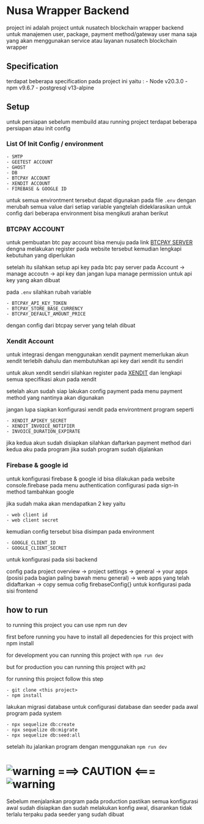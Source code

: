 # Nusa Wrapper Backend
project ini adalah project untuk nusatech blockchain wrapper backend untuk manajemen user, package, payment method/gateway user mana saja yang akan menggunakan service atau layanan nusatech blockchain wrapper

## Specification
terdapat beberapa specification pada project ini yaitu :
    - Node v20.3.0
    - npm v9.6.7
    - postgresql v13-alpine

## Setup
untuk persiapan sebelum membuild atau running project terdapat beberapa persiapan atau init config

### List Of Init Config / environment
    - SMTP
    - GEETEST ACCOUNT
    - GHOST
    - DB
    - BTCPAY ACCOUNT
    - XENDIT ACCOUNT
    - FIREBASE & GOOGLE ID

untuk semua environtment tersebut dapat digunakan pada file ```.env``` dengan merubah semua value dari setiap variable yangtelah dideklarasikan
untuk config dari beberapa environment bisa mengikuti arahan berikut

### BTCPAY ACCOUNT
untuk pembuatan btc pay account bisa menuju pada link [BTCPAY SERVER](https://btcpayserver.org/) dengna melakukan register pada website tersebut kemudian lengkapi kebutuhan yang diperlukan

setelah itu silahkan setup api key pada btc pay server pada Account -> manage accoutn -> api key dan jangan lupa manage permission untuk api key yang akan dibuat

pada ```.env``` silahkan rubah variable 

    - BTCPAY_API_KEY_TOKEN
    - BTCPAY_STORE_BASE_CURRENCY
    - BTCPAY_DEFAULT_AMOUNT_PRICE

dengan config dari btcpay server yang telah dibuat

### Xendit Account
untuk integrasi dengan menggunakan xendit payment memerlukan akun xendit terlebih dahulu dan membutuhkan api key dari xendit itu sendiri

untuk akun xendit sendiri silahkan register pada [XENDIT](https://dashboard.xendit.co/register/1) dan lengkapi semua specifikasi akun pada xendit

setelah akun sudah siap lakukan config payment pada menu payment method yang nantinya akan digunakan

jangan lupa siapkan konfigurasi xendit pada environtment program seperti

    - XENDIT_APIKEY_SECRET
    - XENDIT_INVOICE_NOTIFIER
    - INVOICE_DURATION_EXPIRATE

jika kedua akun sudah disiapkan silahkan daftarkan payment method dari kedua aku pada program jika sudah program sudah dijalankan

### Firebase & google id
untuk konfigurasi firebase & google id bisa dilakukan pada website console.firebase pada menu authentication configurasi pada sign-in method tambahkan google

jika sudah maka akan mendapatkan 2 key yaitu

    - web client id
    - web client secret

kemudian config tersebut bisa disimpan pada environment
    
    - GOOGLE_CLIENT_ID
    - GOOGLE_CLIENT_SECRET

untuk konfigurasi pada sisi backend

config pada project overview -> project settings -> general -> your apps (posisi pada bagian paling bawah menu general) -> web apps yang telah didaftarkan -> copy semua cofig firebaseConfig{} untuk konfigurasi pada sisi frontend


## how to run
to running this project you can use npm run dev

first before running you have to install all depedencies for this project with npm install

for development you can running this project with ```npm run dev```

but for production you can running this project with ```pm2```

for running this project follow this step

    - git clone <this project>
    - npm install

lakukan migrasi database untuk configurasi database dan seeder pada awal program pada system

    - npx sequelize db:create
    - npx sequelize db:migrate
    - npx sequelize db:seed:all

setelah itu jalankan program dengan menggunakan ```npm run dev```

# ![warning](http://cliparts.co/cliparts/8iE/jnA/8iEjnAgaT.png?raw=true) ===> CAUTION <=== ![warning](http://cliparts.co/cliparts/8iE/jnA/8iEjnAgaT.png?raw=true)

Sebelum menjalankan program pada production pastikan semua konfigurasi awal sudah disiapkan dan sudah melakukan konfig awal, disarankan tidak terlalu terpaku pada seeder yang sudah dibuat